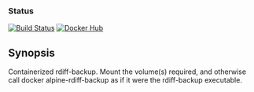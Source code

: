 ### Status
[![Build Status](https://travis-ci.org/chad-autry/alpine-rdiff-backup.svg?branch=master)](https://travis-ci.org/chad-autry/alpine-rdiff-backup)
[![Docker Hub](https://img.shields.io/badge/docker-ready-blue.svg)](https://registry.hub.docker.com/u/chadautry/alpine-rdiff-backup/)

## Synopsis

Containerized rdiff-backup. Mount the volume(s) required, and otherwise call docker alpine-rdiff-backup as if it were the rdiff-backup executable.
